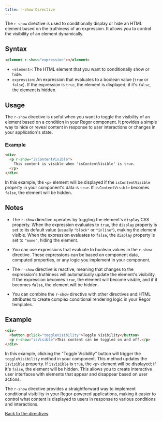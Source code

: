 ```yaml
---
title: r-show Directive
---
```



The `r-show` directive is used to conditionally display or hide an HTML element based on the truthiness of an expression. It allows you to control the visibility of an element dynamically.

## Syntax

```html
<element r-show="expression"></element>
```

- `<element>`: The HTML element that you want to conditionally show or hide.
- `expression`: An expression that evaluates to a boolean value (`true` or `false`). If the expression is `true`, the element is displayed; if it's `false`, the element is hidden.

## Usage

The `r-show` directive is useful when you want to toggle the visibility of an element based on a condition in your Regor component. It provides a simple way to hide or reveal content in response to user interactions or changes in your application's state.

### Example

```html
<div>
  <p r-show="isContentVisible">
    This content is visible when 'isContentVisible' is true.
  </p>
</div>
```

In this example, the `<p>` element will be displayed if the `isContentVisible` property in your component's data is `true`. If `isContentVisible` becomes `false`, the element will be hidden.

## Notes

- The `r-show` directive operates by toggling the element's `display` CSS property. When the expression evaluates to `true`, the `display` property is set to its default value (usually `"block"` or `"inline"`), making the element visible. When the expression evaluates to `false`, the `display` property is set to `"none"`, hiding the element.

- You can use expressions that evaluate to boolean values in the `r-show` directive. These expressions can be based on component data, computed properties, or any logic you implement in your component.

- The `r-show` directive is reactive, meaning that changes to the expression's truthiness will automatically update the element's visibility. If the expression becomes `true`, the element will become visible, and if it becomes `false`, the element will be hidden.

- You can combine the `r-show` directive with other directives and HTML attributes to create complex conditional rendering logic in your Regor templates.

## Example

```html
<div>
  <button @click="toggleVisibility">Toggle Visibility</button>
  <p r-show="isVisible">This content can be toggled on and off.</p>
</div>
```

In this example, clicking the "Toggle Visibility" button will trigger the `toggleVisibility` method in your component. This method updates the `isVisible` property. If `isVisible` is `true`, the `<p>` element will be displayed; if it's `false`, the element will be hidden. This allows you to create interactive user interfaces with elements that appear and disappear based on user actions.

The `r-show` directive provides a straightforward way to implement conditional visibility in your Regor-powered applications, making it easier to control what content is displayed to users in response to various conditions and interactions.

[Back to the directives](directives.md)
